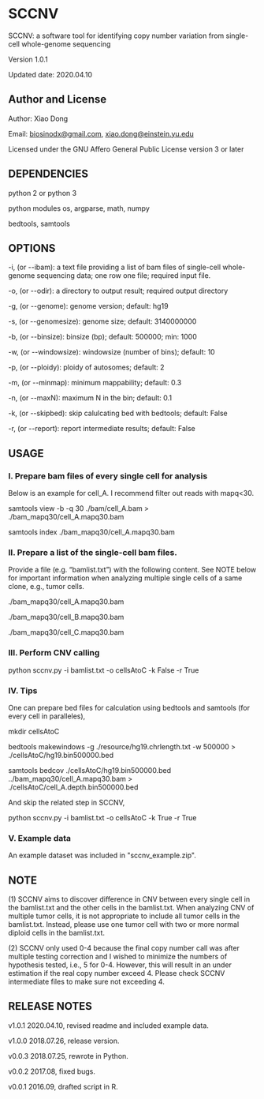 # SCCNV
SCCNV: a software tool for identifying copy number variation from single-cell whole-genome sequencing

Version 1.0.1

Updated date: 2020.04.10

#####
## Author and License

Author: Xiao Dong

Email: biosinodx@gmail.com, xiao.dong@einstein.yu.edu

Licensed under the GNU Affero General Public License version 3 or later

#####
## DEPENDENCIES

python 2 or python 3

python modules os, argparse, math, numpy

bedtools, samtools

#####
## OPTIONS

-i, (or --ibam): a text file providing a list of bam files of single-cell whole-genome sequencing data; one row one file; required input file.

-o, (or --odir): a directory to output result; required output directory

-g, (or --genome): genome version; default: hg19

-s, (or --genomesize): genome size; default: 3140000000

-b, (or --binsize): binsize (bp); default: 500000; min: 1000

-w, (or --windowsize): windowsize (number of bins); default: 10

-p, (or --ploidy): ploidy of autosomes; default: 2

-m, (or --minmap): minimum mappability; default: 0.3

-n, (or --maxN): maximum N in the bin; default: 0.1

-k, (or --skipbed): skip calulcating bed with bedtools; default: False

-r, (or --report): report intermediate results; default: False

#####
## USAGE

### I. Prepare bam files of every single cell for analysis

Below is an example for cell_A. I recommend filter out reads with mapq<30.

samtools view -b -q 30 ./bam/cell_A.bam > ./bam_mapq30/cell_A.mapq30.bam

samtools index ./bam_mapq30/cell_A.mapq30.bam

### II. Prepare a list of the single-cell bam files.

Provide a file (e.g. “bamlist.txt”) with the following content. See NOTE below for important information when analyzing multiple single cells of a same clone, e.g., tumor cells.

./bam_mapq30/cell_A.mapq30.bam

./bam_mapq30/cell_B.mapq30.bam

./bam_mapq30/cell_C.mapq30.bam

### III. Perform CNV calling

python sccnv.py -i bamlist.txt -o cellsAtoC -k False -r True

### IV. Tips

One can prepare bed files for calculation using bedtools and samtools (for every cell in paralleles),

mkdir cellsAtoC

bedtools makewindows -g ./resource/hg19.chrlength.txt -w 500000 > ./cellsAtoC/hg19.bin500000.bed

samtools bedcov ./cellsAtoC/hg19.bin500000.bed ../bam_mapq30/cell_A.mapq30.bam > ./cellsAtoC/cell_A.depth.bin500000.bed

And skip the related step in SCCNV,

python sccnv.py -i bamlist.txt -o cellsAtoC -k True -r True

### V. Example data

An example dataset was included in "sccnv_example.zip".

#####
## NOTE

(1) SCCNV aims to discover difference in CNV between every single cell in the bamlist.txt and the other cells in the bamlist.txt. When analyzing CNV of multiple tumor cells, it is not appropriate to include all tumor cells in the bamlist.txt. Instead, please use one tumor cell with two or more normal diploid cells in the bamlist.txt.

(2) SCCNV only used 0-4 because the final copy number call was after multiple testing correction and I wished to minimize the numbers of hypothesis tested, i.e., 5 for 0-4. However, this will result in an under estimation if the real copy number exceed 4. Please check SCCNV intermediate files to make sure not exceeding 4.

#####
## RELEASE NOTES

v1.0.1 2020.04.10, revised readme and included example data.

v1.0.0 2018.07.26, release version.

v0.0.3 2018.07.25, rewrote in Python.

v0.0.2 2017.08, fixed bugs.

v0.0.1 2016.09, drafted script in R.
